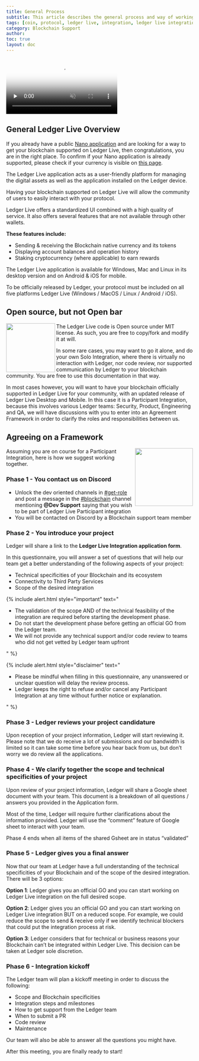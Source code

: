 ```yaml
---
title: General Process
subtitle: This article describes the general process and way of working Ledger will follow while interacting with the teams wishing to add their currency on Ledger Live.
tags: [coin, protocol, ledger live, integration, ledger live integration]
category: Blockchain Support
author:
toc: true
layout: doc
---
```


<div class="uk-text-center">
    <video controls muted preload='none' poster='/uploads//videos/covers/BlockchainSupport.png' ><source src="/uploads//videos/BlockchainSupport.mp4" type='video/mp4'></video><br>
</div>

## General Ledger Live Overview

If you already have a public [Nano application](https://developers.ledger.com/docs/nano-app/types-apps/) and are looking for a way to get your blockchain supported on Ledger Live, then congratulations, you are in the right place. To confirm if your Nano application is already supported, please check if your currency is visible on [this page](https://www.ledger.com/supported-crypto-assets/).

The Ledger Live application acts as a user-friendly platform for managing the digital assets as well as the application installed on the Ledger device.

Having your blockchain supported on Ledger Live will allow the community of users to easily interact with your protocol.

Ledger Live offers a standardized UI combined with a high quality of service. It also offers several features that are not available through other wallets.

**These features include:**
- Sending & receiving the Blockchain native currency and its tokens
- Displaying account balances and operation history
- Staking cryptocurrency (where applicable) to earn rewards

The Ledger Live application is available for Windows, Mac and Linux in its desktop version and on Android & iOS for mobile.

To be officially released by Ledger, your protocol must be included on all five platforms Ledger Live (Windows / MacOS / Linux / Android / iOS).


## Open source, but not Open bar

<!-- ------------- Image ------------- -->
<img align="left" width="132" src="../images/open_bar.png">
<!-- --------------------------------- -->


The Ledger Live code is Open source under MIT license. As such, you are free to copy/fork and modify it at will.

In some rare cases, you may want to go it alone, and do your own Solo Integration, where there is virtually no interaction with Ledger, nor code review, nor supported communication by Ledger to your blockchain community. You are free to use this documentation in that way.

In most cases however, you will want to have your blockchain officially supported in Ledger Live for your community, with an updated release of Ledger Live Desktop and Mobile. In this case it is a Participant Integration, because this involves various Ledger teams: Security, Product, Engineering and QA, we will have discussions with you to enter into an Agreement Framework in order to clarify the roles and responsibilities between us.


## Agreeing on a Framework
<!-- ------------- Image ------------- -->
<img align="right" width="156"  src="../images/agreement.png" >
<!-- --------------------------------- -->
Assuming you are on course for a Participant Integration, here is how we suggest working together.

### Phase 1 - You contact us on Discord

- Unlock the dev oriented channels in [#get-role](https://discord.com/channels/885256081289379850/907595590962122802) and post a message in the [#blockchain](https://discord.com/channels/885256081289379850/907623688759803935) channel mentioning **@Dev Support** saying that you wish to be part of Ledger Live Participant integration
- You will be contacted on Discord by a Blockchain support team member


### Phase 2 - You introduce your project

Ledger will share a link to the **Ledger Live Integration application form**.

In this questionnaire, you will answer a set of questions that will help our team get a better understanding of the following aspects of your project:
- Technical specificities of your Blockchain and its ecosystem
- Connectivity to Third Party Services
- Scope of the desired integration

<!--  -->
{% include alert.html style="important" text="<ul>
    <li>The validation of the scope AND of the technical feasibility of the integration are required before starting the development phase.</li>
    <li>Do not start the development phase before getting an official GO from the Ledger team.</li>
    <li>We will not provide any technical support and/or code review to teams who did not get vetted by Ledger team upfront</li>
</ul>" %}
<!--  -->

{% include alert.html style="disclaimer" text="<ul>
    <li>Please be mindful when filling in this questionnaire, any unanswered or unclear question will delay the review process.</li>
    <li>Ledger keeps the right to refuse and/or cancel any Participant Integration at any time without further notice or explanation.
</li>
</ul>
" %}

### Phase 3 - Ledger reviews your project candidature


Upon reception of your project information, Ledger will start reviewing it. 
Please note that we do receive a lot of submissions and our bandwidth is limited so it can take some time before you hear back from us, but don’t worry we do review all the applications. 


### Phase 4 - We clarify together the scope and technical specificities of your project

Upon review of your project information, Ledger will share a Google sheet document with your team.
This document is a breakdown of all questions / answers you provided in the Application form.

Most of the time, Ledger will require further clarifications about the information provided.
Ledger will use the “comment” feature of Google sheet to interact with your team.

Phase 4 ends when all items of the shared Gsheet are in status “validated”

### Phase 5 - Ledger gives you a final answer

Now that our team at Ledger have a full understanding of the technical specificities of your Blockchain and of the scope of the desired integration. There will be 3 options: 

**Option 1**: Ledger gives you an official GO and you can start working on Ledger Live integration on the full desired scope.

**Option 2**: Ledger gives you an official GO and you can start working on Ledger Live integration BUT on a reduced scope. 
For example, we could reduce the scope to send & receive only if we identify technical blockers that could put the integration process at risk. 

**Option 3**: Ledger considers that for technical or business reasons your Blockchain can’t be integrated within Ledger Live. 
This decision can be taken at Ledger sole discretion.


### Phase 6 - Integration kickoff

The Ledger team will plan a kickoff meeting in order to discuss the following:

- Scope and Blockchain specificities
- Integration steps and milestones
- How to get support from the Ledger team
- When to submit a PR
- Code review
- Maintenance

Our team will also be able to answer all the questions you might have. 

After this meeting, you are finally ready to start! 

